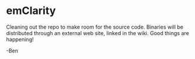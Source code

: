 # emClarity

Cleaning out the repo to make room for the source code. Binaries will be distributed through an external web site, linked in the wiki. Good things are happening!

-Ben

